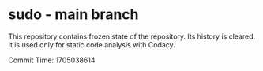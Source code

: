 # sudo - main branch

This repository contains frozen state of the repository.
Its history is cleared. It is used only for static code
analysis with Codacy.

Commit Time: 1705038614